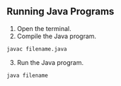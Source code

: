 ## Running Java Programs
1. Open the terminal.
2. Compile the Java program.
```bash
javac filename.java
```
3. Run the Java program.
```bash
java filename
```